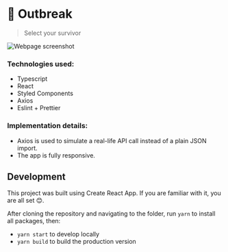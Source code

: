 # 🧟 Outbreak
> Select your survivor

![Webpage screenshot](https://i.imgur.com/U9VyloF.png)

### Technologies used:

- Typescript
- React
- Styled Components
- Axios
- Eslint + Prettier

### Implementation details:

- Axios is used to simulate a real-life API call instead of a plain JSON import.
- The app is fully responsive.

## Development

This project was built using Create React App. If you are familiar with it, you are all set 😊.

After cloning the repository and navigating to the folder, run `yarn` to install all packages, then:

- `yarn start` to develop locally
- `yarn build` to build the production version
